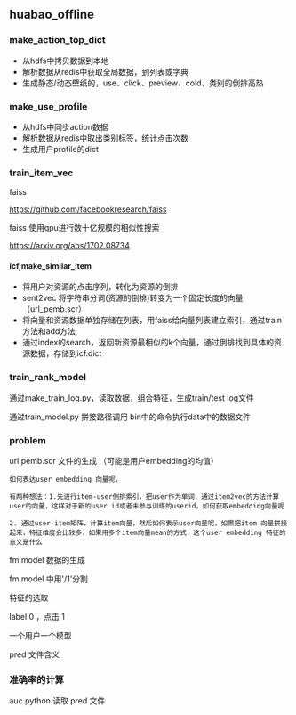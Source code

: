 ## huabao_offline

### make_action_top_dict

- 从hdfs中拷贝数据到本地
- 解析数据从redis中获取全局数据，到列表或字典
- 生成静态/动态壁纸的，use、click、preview、cold、类别的倒排高热

### make_use_profile

- 从hdfs中同步action数据
- 解析数据从redis中取出类别标签，统计点击次数
- 生成用户profile的dict

### train_item_vec

faiss 

https://github.com/facebookresearch/faiss

faiss 使用gpu进行数十亿规模的相似性搜索  

https://arxiv.org/abs/1702.08734

#### icf,make_similar_item

- 将用户对资源的点击序列，转化为资源的倒排
- sent2vec 将字符串分词(资源的倒排)转变为一个固定长度的向量（url_pemb.scr）
- 将向量和资源数据单独存储在列表，用faiss给向量列表建立索引，通过train方法和add方法
- 通过index的search，返回新资源最相似的k个向量，通过倒排找到具体的资源数据，存储到icf.dict  

### train_rank_model

通过make_train_log.py，读取数据，组合特征，生成train/test log文件

通过train_model.py 拼接路径调用 bin中的命令执行data中的数据文件

### problem 

url.pemb.scr 文件的生成 （可能是用户embedding的均值）

    如何表达user embedding 向量呢，

    有两种想法：1.先进行item-user倒排索引，把user作为单词，通过item2vec的方法计算user的向量，这样对于新的user id或者未参与训练的userid，如何获取embedding向量呢

    2. 通过user-item矩阵，计算item向量，然后如何表示user向量呢，如果把item 向量拼接起来，特征维度会比较多，如果用多个item向量mean的方式，这个user embedding 特征的意义是什么

fm.model 数据的生成

fm.model 中用'/1'分割

特征的选取

label 0  ，点击 1

一个用户一个模型

pred 文件含义
### 准确率的计算

auc.python 读取 pred 文件
